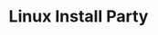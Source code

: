 ---
title: Linux Install Party
image: https://zeus.ugent.be/zeuswpi/A2JDTRar.png
banner: https://zeus.ugent.be/zeuswpi/oLHa12qa.jpg
description: Hulp nodig met het installeren van Linux op je laptop? Zeus helpt je graag!
created_at: 17-09-2021
time: 01-10-2020 18:00
location: Auditorium A3, Gebouw S9, Campus Sterre, Gent
locationlink: $s9
soon: true
---